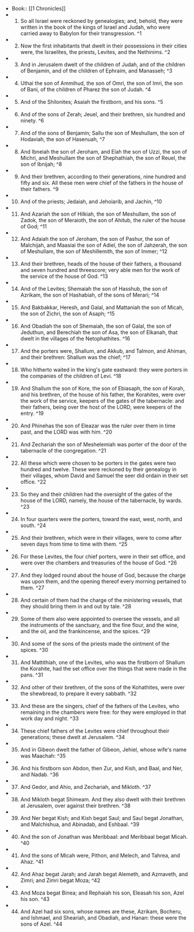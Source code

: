 - Book:: [[1 Chronicles]]
- 1. So all Israel were reckoned by genealogies; and, behold, they were written in the book of the kings of Israel and Judah, who were carried away to Babylon for their transgression. ^1
- 2. Now the first inhabitants that dwelt in their possessions in their cities were, the Israelites, the priests, Levites, and the Nethinims. ^2
- 3. And in Jerusalem dwelt of the children of Judah, and of the children of Benjamin, and of the children of Ephraim, and Manasseh; ^3
- 4. Uthai the son of Ammihud, the son of Omri, the son of Imri, the son of Bani, of the children of Pharez the son of Judah. ^4
- 5. And of the Shilonites; Asaiah the firstborn, and his sons. ^5
- 6. And of the sons of Zerah; Jeuel, and their brethren, six hundred and ninety. ^6
- 7. And of the sons of Benjamin; Sallu the son of Meshullam, the son of Hodaviah, the son of Hasenuah, ^7
- 8. And Ibneiah the son of Jeroham, and Elah the son of Uzzi, the son of Michri, and Meshullam the son of Shephathiah, the son of Reuel, the son of Ibnijah; ^8
- 9. And their brethren, according to their generations, nine hundred and fifty and six. All these men were chief of the fathers in the house of their fathers. ^9
- 10. And of the priests; Jedaiah, and Jehoiarib, and Jachin, ^10
- 11. And Azariah the son of Hilkiah, the son of Meshullam, the son of Zadok, the son of Meraioth, the son of Ahitub, the ruler of the house of God; ^11
- 12. And Adaiah the son of Jeroham, the son of Pashur, the son of Malchijah, and Maasiai the son of Adiel, the son of Jahzerah, the son of Meshullam, the son of Meshillemith, the son of Immer; ^12
- 13. And their brethren, heads of the house of their fathers, a thousand and seven hundred and threescore; very able men for the work of the service of the house of God. ^13
- 14. And of the Levites; Shemaiah the son of Hasshub, the son of Azrikam, the son of Hashabiah, of the sons of Merari; ^14
- 15. And Bakbakkar, Heresh, and Galal, and Mattaniah the son of Micah, the son of Zichri, the son of Asaph; ^15
- 16. And Obadiah the son of Shemaiah, the son of Galal, the son of Jeduthun, and Berechiah the son of Asa, the son of Elkanah, that dwelt in the villages of the Netophathites. ^16
- 17. And the porters were, Shallum, and Akkub, and Talmon, and Ahiman, and their brethren: Shallum was the chief; ^17
- 18. Who hitherto waited in the king's gate eastward: they were porters in the companies of the children of Levi. ^18
- 19. And Shallum the son of Kore, the son of Ebiasaph, the son of Korah, and his brethren, of the house of his father, the Korahites, were over the work of the service, keepers of the gates of the tabernacle: and their fathers, being over the host of the LORD, were keepers of the entry. ^19
- 20. And Phinehas the son of Eleazar was the ruler over them in time past, and the LORD was with him. ^20
- 21. And Zechariah the son of Meshelemiah was porter of the door of the tabernacle of the congregation. ^21
- 22. All these which were chosen to be porters in the gates were two hundred and twelve. These were reckoned by their genealogy in their villages, whom David and Samuel the seer did ordain in their set office. ^22
- 23. So they and their children had the oversight of the gates of the house of the LORD, namely, the house of the tabernacle, by wards. ^23
- 24. In four quarters were the porters, toward the east, west, north, and south. ^24
- 25. And their brethren, which were in their villages, were to come after seven days from time to time with them. ^25
- 26. For these Levites, the four chief porters, were in their set office, and were over the chambers and treasuries of the house of God. ^26
- 27. And they lodged round about the house of God, because the charge was upon them, and the opening thereof every morning pertained to them. ^27
- 28. And certain of them had the charge of the ministering vessels, that they should bring them in and out by tale. ^28
- 29. Some of them also were appointed to oversee the vessels, and all the instruments of the sanctuary, and the fine flour, and the wine, and the oil, and the frankincense, and the spices. ^29
- 30. And some of the sons of the priests made the ointment of the spices. ^30
- 31. And Mattithiah, one of the Levites, who was the firstborn of Shallum the Korahite, had the set office over the things that were made in the pans. ^31
- 32. And other of their brethren, of the sons of the Kohathites, were over the shewbread, to prepare it every sabbath. ^32
- 33. And these are the singers, chief of the fathers of the Levites, who remaining in the chambers were free: for they were employed in that work day and night. ^33
- 34. These chief fathers of the Levites were chief throughout their generations; these dwelt at Jerusalem. ^34
- 35. And in Gibeon dwelt the father of Gibeon, Jehiel, whose wife's name was Maachah: ^35
- 36. And his firstborn son Abdon, then Zur, and Kish, and Baal, and Ner, and Nadab. ^36
- 37. And Gedor, and Ahio, and Zechariah, and Mikloth. ^37
- 38. And Mikloth begat Shimeam. And they also dwelt with their brethren at Jerusalem, over against their brethren. ^38
- 39. And Ner begat Kish; and Kish begat Saul; and Saul begat Jonathan, and Malchishua, and Abinadab, and Eshbaal. ^39
- 40. And the son of Jonathan was Meribbaal: and Meribbaal begat Micah. ^40
- 41. And the sons of Micah were, Pithon, and Melech, and Tahrea, and Ahaz. ^41
- 42. And Ahaz begat Jarah; and Jarah begat Alemeth, and Azmaveth, and Zimri; and Zimri begat Moza; ^42
- 43. And Moza begat Binea; and Rephaiah his son, Eleasah his son, Azel his son. ^43
- 44. And Azel had six sons, whose names are these, Azrikam, Bocheru, and Ishmael, and Sheariah, and Obadiah, and Hanan: these were the sons of Azel. ^44
